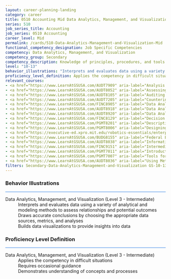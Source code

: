 ```yaml
---
layout: career-planning-landing
category: career
title: 0510 Accounting Mid Data Analytics, Management, and Visualization
series: 510
job_series_title: Accounting
job_series: 0510 Accounting
career_level: Mid
permalink: /cards/510-Data-Analytics-Management-and-Visualization-Mid
functional_competency_designation: Job Specific Competencies
competency: Data Analytics, Management, and Visualization
competency_group: Secondary
competency_description: Knowledge of principles, procedures, and tools used to manage and analyze data in order to make conclusions about that information; identifies trends and metrics from large data sets; presents data in a visually clear way to enable decision makers to identify patterns and grasp difficult concepts.
level: "10-13"
behavior_illustrations: "Interprets and evaluates data using a variety of analytical and modeling methods to assess relationships and potential outcomes ? Draws accurate conclusions by choosing the appropriate data sources, metrics, and analyses ? Builds data visualizations to provide insights into data"
proficiency_level_definition: Applies the competency in difficult situations ? Requires occasional guidance ? Demonstrates understanding of concepts and processes
relevant_courses: 
- <a href="https://www.LearnAtGSUSA.com/AUDT7909" aria-label="Analysis Techniques for Auditors (AUDT7900), GSU - https://www.LearnAtGSUSA.com/AUDT7909">Analysis Techniques for Auditors (AUDT7900), GSU</a>
- <a href="https://www.LearnAtGSUSA.com/AUDT8052" aria-label="Assessing the Reliability of Computer Processed Data (AUDT8043), GSU - https://www.LearnAtGSUSA.com/AUDT8052">Assessing the Reliability of Computer Processed Data (AUDT8043), GSU</a>
- <a href="https://www.LearnAtGSUSA.com/AUDT8105" aria-label="Auditing with Data Analytics (AUDT8100), GSU - https://www.LearnAtGSUSA.com/AUDT8105">Auditing with Data Analytics (AUDT8100), GSU</a>
- <a href="https://www.LearnAtGSUSA.com/AUDT7205" aria-label="Counterintelligence for Information Security and Protection (AUDT7200), GSU - https://www.LearnAtGSUSA.com/AUDT7205">Counterintelligence for Information Security and Protection (AUDT7200), GSU</a>
- <a href="https://www.LearnAtGSUSA.com/FINC8905" aria-label="Data Analytic Tools for Financial Management (FINC8900), GSU - https://www.LearnAtGSUSA.com/FINC8905">Data Analytic Tools for Financial Management (FINC8900), GSU</a>
- <a href="https://www.LearnAtGSUSA.com/AUDT8918" aria-label="Data Analytics Tools and Techniques (AUDT8913), GSU - https://www.LearnAtGSUSA.com/AUDT8918">Data Analytics Tools and Techniques (AUDT8913), GSU</a>
- <a href="https://www.LearnAtGSUSA.com/AUDT8920" aria-label="Data Analytics for Fraud Detection (AUDT8915), GSU - https://www.LearnAtGSUSA.com/AUDT8920">Data Analytics for Fraud Detection (AUDT8915), GSU</a>
- <a href="https://www.LearnAtGSUSA.com/FINC8129" aria-label="Decision Support Analytics (FINC8120), GSU - https://www.LearnAtGSUSA.com/FINC8129">Decision Support Analytics (FINC8120), GSU</a>
- <a href="https://www.LearnAtGSUSA.com/PGMT8201" aria-label="Descriptive Statistics for Data Analysis (PGMT8200), GSU - https://www.LearnAtGSUSA.com/PGMT8201">Descriptive Statistics for Data Analysis (PGMT8200), GSU</a>
- <a href="https://www.LearnAtGSUSA.com/PGMT8006" aria-label="Designing an Analytical Study (PGMT8005), GSU - https://www.LearnAtGSUSA.com/PGMT8006">Designing an Analytical Study (PGMT8005), GSU</a>
- <a href="https://executive-ed.xpro.mit.edu/robotics-essentials/enterprise/?b2c_form=true&utm_campaign=gsa&utm_source=b2b" aria-label="Digital Transformation&#58; Leading People, Data & Technology (with UC Berkeley Executive Education), Emeritus - https://executive-ed.xpro.mit.edu/robotics-essentials/enterprise/?b2c_form=true&utm_campaign=gsa&utm_source=b2b">Digital Transformation&#58; Leading People, Data & Technology (with UC Berkeley Executive Education), Emeritus</a>
- <a href="https://www.LearnAtGSUSA.com/BUDG8155" aria-label="Federal Budget Analysis Using Microsoft Excel (BUDG8150), GSU - https://www.LearnAtGSUSA.com/BUDG8155">Federal Budget Analysis Using Microsoft Excel (BUDG8150), GSU</a>
- <a href="https://www.LearnAtGSUSA.com/AUDT8038" aria-label="Information Systems Auditing (AUDT8029), GSU - https://www.LearnAtGSUSA.com/AUDT8038">Information Systems Auditing (AUDT8029), GSU</a>
- <a href="https://www.LearnAtGSUSA.com/FINC9151" aria-label="Intermediate Decision Support Analytics (FINC9150), GSU - https://www.LearnAtGSUSA.com/FINC9151">Intermediate Decision Support Analytics (FINC9150), GSU</a>
- <a href="https://www.LearnAtGSUSA.com/PGMT7011" aria-label="Introduction to Management Analysis (PGMT7010), GSU - https://www.LearnAtGSUSA.com/PGMT7011">Introduction to Management Analysis (PGMT7010), GSU</a>
- <a href="https://www.LearnAtGSUSA.com/PGMT7007" aria-label="Tools for Management Analysis (PGMT7006), GSU - https://www.LearnAtGSUSA.com/PGMT7007">Tools for Management Analysis (PGMT7006), GSU</a>
- <a href="https://www.LearnAtGSUSA.com/AUDT8036" aria-label="Using Metrics to Assess Performance (AUDT8027), GSU - https://www.LearnAtGSUSA.com/AUDT8036">Using Metrics to Assess Performance (AUDT8027), GSU</a>
filters: Secondary-Data-Analytics-Management-and-Visualization GS-10-13 series-0510
---
```


<div class="desktop:grid-col-6 margin-y-3">
  <div class="border-top-2 bg-white padding-3 shadow-5 height-full members-hover border-1px button-border border-top-blue radius-lg card-text-color">
    <h3>Behavior Illustrations</h3>
    <hr style="background-color: #1b74e0 !important;"/>
    <dl class="text-base card-content-color"><dt>Data Analytics, Management, and Visualization (Level 3 - Intermediate)</dt><dd>Interprets and evaluates data using a variety of analytical and modeling methods to assess relationships and potential outcomes </dd><dd> Draws accurate conclusions by choosing the appropriate data sources, metrics, and analyses </dd><dd> Builds data visualizations to provide insights into data</dd></dl>
  </div>
</div>
<div class="desktop:grid-col-6 margin-y-3">
  <div class="border-top-2 bg-white padding-3 shadow-5 height-full members-hover border-1px button-border border-top-blue radius-lg card-text-color">
    <h3>Proficiency Level Definition</h3>
     <hr style="background-color: #1b74e0 !important;"/>
    <dl class="text-base card-content-color"><dt>Data Analytics, Management, and Visualization (Level 3 - Intermediate)</dt><dd>Applies the competency in difficult situations </dd><dd> Requires occasional guidance </dd><dd> Demonstrates understanding of concepts and processes</dd></dl>
  </div>
</div>